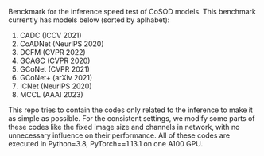 Benckmark for the inference speed test of CoSOD models.
This benchmark currently has models below (sorted by aplhabet):
1. CADC     (ICCV 2021)
2. CoADNet  (NeurIPS 2020)
3. DCFM     (CVPR 2022)
4. GCAGC    (CVPR 2020)
5. GCoNet   (CVPR 2021)
6. GCoNet+  (arXiv 2021)
7. ICNet    (NeurIPS 2020)
8. MCCL     (AAAI 2023)

This repo tries to contain the codes only related to the inference to make it as simple as possible.
For the consistent settings, we modify some parts of these codes like the fixed image size and channels in network, with no unnecessary influence on their performance.
All of these codes are executed in Python=3.8, PyTorch==1.13.1 on one A100 GPU.
